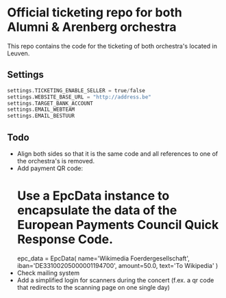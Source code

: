# Official ticketing repo for both Alumni & Arenberg orchestra

This repo contains the code for the ticketing of both orchestra's located in Leuven.

## Settings

```python
settings.TICKETING_ENABLE_SELLER = true/false
settings.WEBSITE_BASE_URL = "http://address.be"
settings.TARGET_BANK_ACCOUNT
settings.EMAIL_WEBTEAM
settings.EMAIL_BESTUUR
```

## Todo

- Align both sides so that it is the same code and all references to one of the orchestra's is removed.
- Add payment QR code:
    # Use a EpcData instance to encapsulate the data of the European Payments Council Quick Response Code.
    epc_data = EpcData(
        name='Wikimedia Foerdergesellschaft',
        iban='DE33100205000001194700',
        amount=50.0,
        text='To Wikipedia'
    )
- Check mailing system
- Add a simplified login for scanners during the concert (f.ex. a qr code that redirects to the scanning page on one single day)
